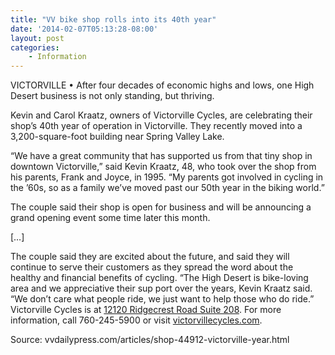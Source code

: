 ```yaml
---
title: "VV bike shop rolls into its 40th year"
date: '2014-02-07T05:13:28-08:00'
layout: post
categories:
    - Information
---
```


VICTORVILLE • After four decades of economic highs and lows, one High Desert business is not only standing, but thriving.  
  
Kevin and Carol Kraatz, owners of Victorville Cycles, are celebrating their shop’s 40th year of operation in Victorville. They recently moved into a 3,200-square-foot building near Spring Valley Lake.

“We have a great community that has supported us from that tiny shop in downtown Victorville,” said Kevin Kraatz, 48, who took over the shop from his parents, Frank and Joyce, in 1995. “My parents got involved in cycling in the ’60s, so as a family we’ve moved past our 50th year in the biking world.”

The couple said their shop is open for business and will be announcing a grand opening event some time later this month.

\[…\]

The couple said they are excited about the future, and said they will continue to serve their customers as they spread the word about the healthy and financial benefits of cycling. “The High Desert is bike-loving area and we appreciative their sup port over the years, Kevin Kraatz said. “We don’t care what people ride, we just want to help those who do ride.” Victorville Cycles is at [12120 Ridgecrest Road Suite 208](http://binged.it/1eHhtp1). For more information, call 760-245-5900 or visit [victorvillecycles.com](http://www.victorvillecycles.com/).

Source: vvdailypress.com/articles/shop-44912-victorville-year.html